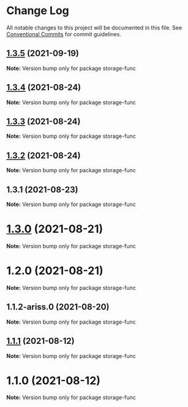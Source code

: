 # Change Log

All notable changes to this project will be documented in this file.
See [Conventional Commits](https://conventionalcommits.org) for commit guidelines.

## [1.3.5](https://github.com/yurikrupnik/mussia8/compare/storage-func@1.3.4...storage-func@1.3.5) (2021-09-19)

**Note:** Version bump only for package storage-func





## [1.3.4](https://github.com/yurikrupnik/mussia8/compare/storage-func@1.3.3...storage-func@1.3.4) (2021-08-24)

**Note:** Version bump only for package storage-func





## [1.3.3](https://github.com/yurikrupnik/mussia8/compare/storage-func@1.3.2...storage-func@1.3.3) (2021-08-24)

**Note:** Version bump only for package storage-func





## [1.3.2](https://github.com/yurikrupnik/mussia8/compare/storage-func@1.3.1...storage-func@1.3.2) (2021-08-24)

**Note:** Version bump only for package storage-func





## 1.3.1 (2021-08-23)

**Note:** Version bump only for package storage-func





# [1.3.0](https://github.com/yurikrupnik/mussia8/compare/storage-func@1.2.0...storage-func@1.3.0) (2021-08-21)

**Note:** Version bump only for package storage-func





# 1.2.0 (2021-08-21)

**Note:** Version bump only for package storage-func





## 1.1.2-ariss.0 (2021-08-20)

**Note:** Version bump only for package storage-func





## [1.1.1](https://github.com/yurikrupnik/mussia8/compare/storage-func@1.1.0...storage-func@1.1.1) (2021-08-12)

**Note:** Version bump only for package storage-func





# 1.1.0 (2021-08-12)

**Note:** Version bump only for package storage-func
